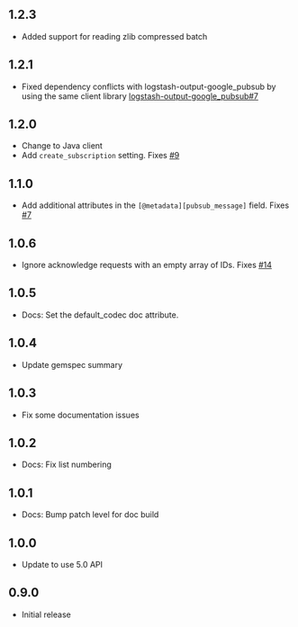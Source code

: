 ## 1.2.3
 - Added support for reading zlib compressed batch

## 1.2.1
 - Fixed dependency conflicts with logstash-output-google_pubsub by using the same client library [logstash-output-google_pubsub#7](https://github.com/logstash-plugins/logstash-output-google_pubsub/issues/7)

## 1.2.0
 - Change to Java client
 - Add `create_subscription` setting. Fixes [#9](https://github.com/logstash-plugins/logstash-input-google_pubsub/issues/9)

## 1.1.0
  - Add additional attributes in the `[@metadata][pubsub_message]` field. Fixes [#7](https://github.com/logstash-plugins/logstash-input-google_pubsub/issues/7)

## 1.0.6
  - Ignore acknowledge requests with an empty array of IDs. Fixes [#14](https://github.com/logstash-plugins/logstash-input-google_pubsub/issues/14)

## 1.0.5
  - Docs: Set the default_codec doc attribute.

## 1.0.4
  - Update gemspec summary

## 1.0.3
  - Fix some documentation issues

## 1.0.2
 - Docs: Fix list numbering

## 1.0.1
 - Docs: Bump patch level for doc build

## 1.0.0
 - Update to use 5.0 API

## 0.9.0
 - Initial release
